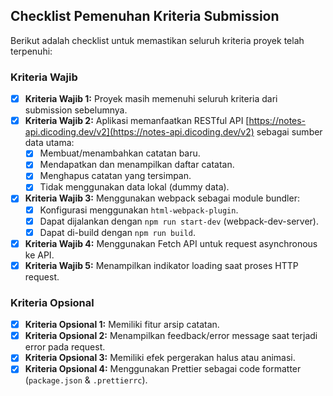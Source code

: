 ## Checklist Pemenuhan Kriteria Submission

Berikut adalah checklist untuk memastikan seluruh kriteria proyek telah terpenuhi:

### Kriteria Wajib

- [x] **Kriteria Wajib 1:** Proyek masih memenuhi seluruh kriteria dari submission sebelumnya.
- [x] **Kriteria Wajib 2:** Aplikasi memanfaatkan RESTful API [https://notes-api.dicoding.dev/v2](https://notes-api.dicoding.dev/v2) sebagai sumber data utama:
    - [x] Membuat/menambahkan catatan baru.
    - [x] Mendapatkan dan menampilkan daftar catatan.
    - [x] Menghapus catatan yang tersimpan.
    - [x] Tidak menggunakan data lokal (dummy data).
- [x] **Kriteria Wajib 3:** Menggunakan webpack sebagai module bundler:
    - [x] Konfigurasi menggunakan `html-webpack-plugin`.
    - [x] Dapat dijalankan dengan `npm run start-dev` (webpack-dev-server).
    - [x] Dapat di-build dengan `npm run build`.
- [x] **Kriteria Wajib 4:** Menggunakan Fetch API untuk request asynchronous ke API.
- [x] **Kriteria Wajib 5:** Menampilkan indikator loading saat proses HTTP request.

### Kriteria Opsional

- [x] **Kriteria Opsional 1:** Memiliki fitur arsip catatan.
- [x] **Kriteria Opsional 2:** Menampilkan feedback/error message saat terjadi error pada request.
- [x] **Kriteria Opsional 3:** Memiliki efek pergerakan halus atau animasi.
- [x] **Kriteria Opsional 4:** Menggunakan Prettier sebagai code formatter (`package.json` & `.prettierrc`).
